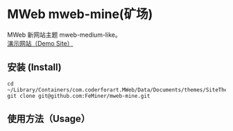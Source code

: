 # MWeb mweb-mine(矿场)

MWeb 新网站主题 mweb-medium-like。  
[演示网站（Demo Site）](https://www.zxing.top/)  

## 安装 (Install)

```
cd ~/Library/Containers/com.coderforart.MWeb/Data/Documents/themes/SiteThemes
git clone git@github.com:FeMiner/mweb-mine.git
```

## 使用方法（Usage）


